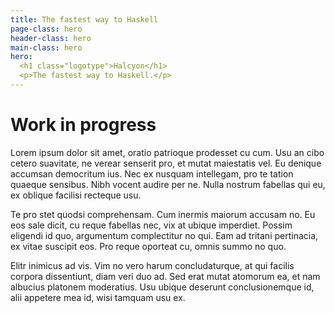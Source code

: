 ```yaml
---
title: The fastest way to Haskell
page-class: hero
header-class: hero
main-class: hero
hero:
  <h1 class="logotype">Halcyon</h1>
  <p>The fastest way to Haskell.</p>
---
```



Work in progress
================

Lorem ipsum dolor sit amet, oratio patrioque prodesset cu cum. Usu an cibo cetero suavitate, ne verear senserit pro, et mutat maiestatis vel. Eu denique accumsan democritum ius. Nec ex nusquam intellegam, pro te tation quaeque sensibus. Nibh vocent audire per ne. Nulla nostrum fabellas qui eu, ex oblique facilisi recteque usu.

Te pro stet quodsi comprehensam. Cum inermis maiorum accusam no. Eu eos sale dicit, cu reque fabellas nec, vix at ubique imperdiet. Possim eligendi id quo, argumentum complectitur no qui. Eam ad tritani pertinacia, ex vitae suscipit eos. Pro reque oporteat cu, omnis summo no quo.

Elitr inimicus ad vis. Vim no vero harum concludaturque, at qui facilis corpora dissentiunt, diam veri duo ad. Sed erat mutat atomorum ea, et nam albucius platonem moderatius. Usu ubique deserunt conclusionemque id, alii appetere mea id, wisi tamquam usu ex.
